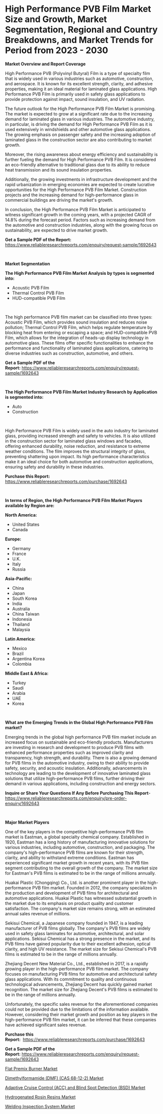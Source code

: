 <p><h1>High Performance PVB Film Market Size and Growth, Market Segmentation, Regional and Country Breakdowns, and Market Trends for Period from 2023 -  2030</h1></p><p><strong>Market Overview and Report Coverage</strong></p>
<p><p>High Performance PVB (Polyvinyl Butyral) Film is a type of specialty film that is widely used in various industries such as automotive, construction, and aerospace. It is known for its excellent strength, clarity, and adhesive properties, making it an ideal material for laminated glass applications. High Performance PVB Film is primarily used in safety glass applications to provide protection against impact, sound insulation, and UV radiation.</p><p>The future outlook for the High Performance PVB Film Market is promising. The market is expected to grow at a significant rate due to the increasing demand for laminated glass in various industries. The automotive industry, in particular, is driving the demand for High Performance PVB Film as it is used extensively in windshields and other automotive glass applications. The growing emphasis on passenger safety and the increasing adoption of laminated glass in the construction sector are also contributing to market growth.</p><p>Moreover, the rising awareness about energy efficiency and sustainability is further fueling the demand for High Performance PVB Film. It is considered an eco-friendly alternative to traditional glass due to its ability to reduce heat transmission and its sound insulation properties.</p><p>Additionally, the growing investments in infrastructure development and the rapid urbanization in emerging economies are expected to create lucrative opportunities for the High Performance PVB Film Market. Construction projects and the increasing demand for high-performance glass in commercial buildings are driving the market's growth.</p><p>In conclusion, the High Performance PVB Film Market is anticipated to witness significant growth in the coming years, with a projected CAGR of 14.8% during the forecast period. Factors such as increasing demand from the automotive and construction industries, along with the growing focus on sustainability, are expected to drive market growth.</p></p>
<p><strong>Get a Sample PDF of the Report:</strong> <a href="https://www.reliableresearchreports.com/enquiry/request-sample/1692643">https://www.reliableresearchreports.com/enquiry/request-sample/1692643</a></p>
<p>&nbsp;</p>
<p><strong>Market Segmentation</strong></p>
<p><strong>The High Performance PVB Film Market Analysis by types is segmented into:</strong></p>
<p><ul><li>Acoustic PVB Film</li><li>Thermal Control PVB Film</li><li>HUD-compatible PVB Film</li></ul></p>
<p>&nbsp;</p>
<p><p>The high performance PVB film market can be classified into three types: Acoustic PVB Film, which provides sound insulation and reduces noise pollution; Thermal Control PVB Film, which helps regulate temperature by blocking heat from entering or escaping a space; and HUD-compatible PVB Film, which allows for the integration of heads-up display technology in automotive glass. These films offer specific functionalities to enhance the performance and functionality of laminated glass applications, catering to diverse industries such as construction, automotive, and others.</p></p>
<p><strong>Get a Sample PDF of the Report:</strong>&nbsp;<a href="https://www.reliableresearchreports.com/enquiry/request-sample/1692643">https://www.reliableresearchreports.com/enquiry/request-sample/1692643</a></p>
<p>&nbsp;</p>
<p><strong>The High Performance PVB Film Market Industry Research by Application is segmented into:</strong></p>
<p><ul><li>Auto</li><li>Construction</li></ul></p>
<p>&nbsp;</p>
<p><p>High Performance PVB Film is widely used in the auto industry for laminated glass, providing increased strength and safety to vehicles. It is also utilized in the construction sector for laminated glass windows and facades, offering enhanced durability, noise reduction, and resistance to extreme weather conditions. The film improves the structural integrity of glass, preventing shattering upon impact. Its high performance characteristics make it an ideal choice for both automotive and construction applications, ensuring safety and durability in these industries.</p></p>
<p><strong>Purchase this Report:</strong>&nbsp; <a href="https://www.reliableresearchreports.com/purchase/1692643">https://www.reliableresearchreports.com/purchase/1692643</a></p>
<p>&nbsp;</p>
<p><strong>In terms of Region, the High Performance PVB Film Market Players available by Region are:</strong></p>
<p>
    <p> <strong> North America: </strong>
        <ul>
            <li>United States</li>
            <li>Canada</li>
        </ul>
        </p> 
    <p> <strong> Europe: </strong>
        <ul>
            <li>Germany</li>
            <li>France</li>
            <li>U.K.</li>
            <li>Italy</li>
            <li>Russia</li>
        </ul>
        </p> 
    <p> <strong> Asia-Pacific: </strong>
        <ul>
            <li>China</li>
            <li>Japan</li>
            <li>South Korea</li>
            <li>India</li>
            <li>Australia</li>
            <li>China Taiwan</li>
            <li>Indonesia</li>
            <li>Thailand</li>
            <li>Malaysia</li>
        </ul>
        </p> 
    <p> <strong> Latin America: </strong>
        <ul>
            <li>Mexico</li>
            <li>Brazil</li>
            <li>Argentina Korea</li>
            <li>Colombia</li>
        </ul>
        </p> 
    <p> <strong> Middle East & Africa: </strong>
        <ul>
            <li>Turkey</li>
            <li>Saudi</li>
            <li>Arabia</li>
            <li>UAE</li>
            <li>Korea</li>
        </ul>
    </p>
    </p>
<p>&nbsp;</p>
<p><strong>What are the Emerging Trends in the Global High Performance PVB Film market?</strong></p>
<p><p>Emerging trends in the global high performance PVB film market include an increased focus on sustainable and eco-friendly products. Manufacturers are investing in research and development to produce PVB films with enhanced performance properties such as improved clarity and transparency, high strength, and durability. There is also a growing demand for PVB films in the automotive industry, owing to their ability to provide safety, security, and acoustic insulation. Additionally, advancements in technology are leading to the development of innovative laminated glass solutions that utilize high-performance PVB films, further driving their demand in various applications, including construction and energy sectors.</p></p>
<p><strong>Inquire or Share Your Questions If Any Before Purchasing This Report</strong>- <a href="https://www.reliableresearchreports.com/enquiry/pre-order-enquiry/1692643">https://www.reliableresearchreports.com/enquiry/pre-order-enquiry/1692643</a></p>
<p>&nbsp;</p>
<p><strong>Major Market Players</strong></p>
<p><p>One of the key players in the competitive high-performance PVB film market is Eastman, a global specialty chemical company. Established in 1920, Eastman has a long history of manufacturing innovative solutions for various industries, including automotive, construction, and packaging. The company's high-performance PVB films are known for their strength, clarity, and ability to withstand extreme conditions. Eastman has experienced significant market growth in recent years, with its PVB film segment contributing to the overall growth of the company. The market size for Eastman's PVB films is estimated to be in the range of millions annually.</p><p>Huakai Plastic (Chongqing) Co., Ltd. is another prominent player in the high-performance PVB film market. Founded in 2012, the company specializes in the production and development of PVB films for architectural and automotive applications. Huakai Plastic has witnessed substantial growth in the market due to its emphasis on product quality and customer satisfaction. The company's market size remains strong, with an estimated annual sales revenue of millions.</p><p>Sekisui Chemical, a Japanese company founded in 1947, is a leading manufacturer of PVB films globally. The company's PVB films are widely used in safety glass laminates for automotive, architectural, and solar applications. Sekisui Chemical has a strong presence in the market, and its PVB films have gained popularity due to their excellent adhesion, optical clarity, and high UV resistance. The market size for Sekisui Chemical's PVB films is estimated to be in the range of millions annually.</p><p>Zhejiang Decent New Material Co., Ltd., established in 2017, is a rapidly growing player in the high-performance PVB film market. The company focuses on manufacturing PVB films for automotive and architectural safety glass applications. With its commitment to quality and continuous technological advancements, Zhejiang Decent has quickly gained market recognition. The market size for Zhejiang Decent's PVB films is estimated to be in the range of millions annually.</p><p>Unfortunately, the specific sales revenue for the aforementioned companies could not be provided due to the limitations of the information available. However, considering their market growth and position as key players in the high-performance PVB film market, it can be inferred that these companies have achieved significant sales revenue.</p></p>
<p><strong>Purchase this Report:</strong>&nbsp;&nbsp;<a href="https://www.reliableresearchreports.com/purchase/1692643">https://www.reliableresearchreports.com/purchase/1692643</a></p>
<p></p>
<p><strong>Get a Sample PDF of the Report:</strong>&nbsp;<a href="https://www.reliableresearchreports.com/enquiry/request-sample/1692643">https://www.reliableresearchreports.com/enquiry/request-sample/1692643</a></p>
<p><p><a href="https://medium.com/@royross51/flat-premix-burner-market-exploring-market-share-market-trends-and-future-growth-91e0a82ec858">Flat Premix Burner Market</a></p><p><a href="https://github.com/scarol104/Market-Research-Report-List-1/blob/main/dimethylformamide-dmf-cas-68-12-2-market.md">Dimethylformamide (DMF) (CAS 68-12-2) Market</a></p><p><a href="https://www.linkedin.com/pulse/adaptive-cruise-control-acc-blind-spot-detection-bsd-market-k3kte/">Adaptive Cruise Control (ACC) and Blind Spot Detection (BSD) Market</a></p><p><a href="https://github.com/deliacustodio40/Market-Research-Report-List-1/blob/main/hydrogenated-rosin-resins-market.md">Hydrogenated Rosin Resins Market</a></p><p><a href="https://medium.com/@henrywheeler53/welding-inspection-system-market-share-evolution-and-market-growth-trends-2023-2030-adc52f35d812">Welding Inspection System Market</a></p></p>